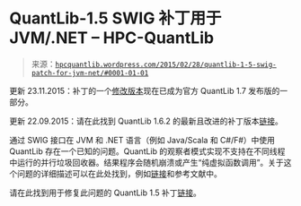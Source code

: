 <!--yml

分类：未分类

日期：2024-05-13 00:13:30

-->

# QuantLib-1.5 SWIG 补丁用于 JVM/.NET – HPC-QuantLib

> 来源：[`hpcquantlib.wordpress.com/2015/02/28/quantlib-1-5-swig-patch-for-jvm-net/#0001-01-01`](https://hpcquantlib.wordpress.com/2015/02/28/quantlib-1-5-swig-patch-for-jvm-net/#0001-01-01)

更新 23.11.2015：补丁的一个[修改版本](https://wordpress.com/post/hpcquantlib.wordpress.com/1376)现在已成为官方 QuantLib 1.7 发布版的一部分。

更新 22.09.2015：请在此找到 QuantLib 1.6.2 的最新且改进的补丁版本[链接](https://hpcquantlib.wordpress.com/2015/09/20/quantlib-1-6-2-multithreading-patch-for-jvm-net/)。

通过 SWIG 接口在 JVM 和 .NET 语言（例如 Java/Scala 和 C#/F#）中使用 QuantLib 存在一个已知的问题。QuantLib 的观察者模式实现不支持在不同线程中运行的并行垃圾回收器。结果程序会随机崩溃或产生“纯虚拟函数调用”。关于这个问题的详细描述可以在此处找到，例如[链接](https://hpcquantlib.wordpress.com/2012/02/27/quantlib-swig-and-a-thread-safe-observer-pattern-in-c/)和参考文献中。

请在此找到用于修复此问题的 QuantLib 1.5 补丁[链接](http://hpc-quantlib.de/src/observer15.zip)。
